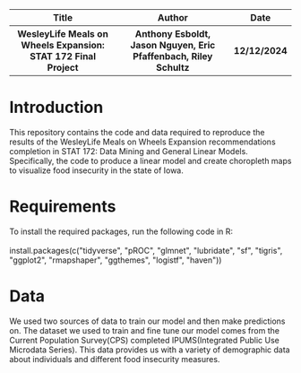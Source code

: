 <table>
  <tr>
    <th>Title</th>
    <th>Author</th>
    <th>Date</th>
  </tr>
  <tr>
    <th>WesleyLife Meals on Wheels Expansion: STAT 172 Final Project</th>
    <th>Anthony Esboldt, Jason Nguyen, Eric Pfaffenbach, Riley Schultz</th>
    <th>12/12/2024</th>
  </tr>
</table>
<h1>Introduction</h1>
<p>This repository contains the code and data required to reproduce the results of the WesleyLife Meals on Wheels Expansion recommendations completion in STAT 172: Data Mining and General Linear Models. Specifically, the code to produce a linear model and create choropleth maps to visualize food insecurity in the state of Iowa.</p>
<h1>Requirements</h1>
<p>To install the required packages, run the following code in R:<br>
<br>
install.packages(c("tidyverse", "pROC", "glmnet", "lubridate", "sf", "tigris", "ggplot2", "rmapshaper", "ggthemes", "logistf", "haven"))</p>

<h1>Data</h1>
<p>We used two sources of data to train our model and then make predictions on. The dataset we used to train and fine tune our model comes from the Current Population Survey(CPS) completed IPUMS(Integrated Public Use Microdata Series). This data provides us with a variety of demographic data about individuals and different food insecurity measures.</p>
